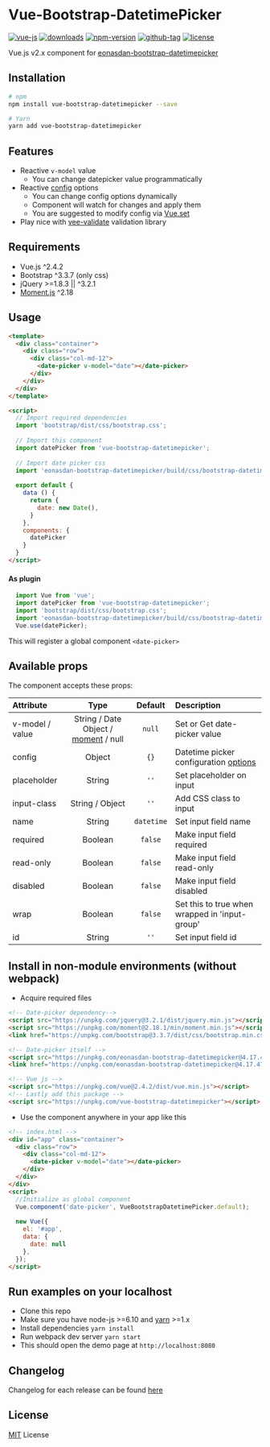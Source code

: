 # Vue-Bootstrap-DatetimePicker

[![vue-js](https://img.shields.io/badge/vue.js-2.x-brightgreen.svg?maxAge=604800)](https://vuejs.org/)
[![downloads](https://img.shields.io/npm/dt/vue-bootstrap-datetimepicker.svg)](https://www.npmjs.com/package/vue-bootstrap-datetimepicker)
[![npm-version](https://img.shields.io/npm/v/vue-bootstrap-datetimepicker.svg)](https://www.npmjs.com/package/vue-bootstrap-datetimepicker)
[![github-tag](https://img.shields.io/github/tag/ankurk91/vue-bootstrap-datetimepicker.svg?maxAge=1800)](https://github.com/ankurk91/vue-bootstrap-datetimepicker/)
[![license](https://img.shields.io/github/license/ankurk91/vue-bootstrap-datetimepicker.svg?maxAge=1800)]()

Vue.js v2.x component for [eonasdan-bootstrap-datetimepicker](http://eonasdan.github.io/bootstrap-datetimepicker/)

## Installation
```bash
# npm
npm install vue-bootstrap-datetimepicker --save

# Yarn
yarn add vue-bootstrap-datetimepicker
```

## Features
* Reactive ``v-model`` value
    - You can change datepicker value programmatically 
* Reactive [config](http://eonasdan.github.io/bootstrap-datetimepicker/Options/) options
    - You can change config options dynamically
    - Component will watch for changes and apply them
    - You are suggested to modify config via [Vue.set](https://vuejs.org/v2/api/#Vue-set)    
* Play nice with [vee-validate](https://github.com/logaretm/vee-validate) validation library


## Requirements
* Vue.js ^2.4.2
* Bootstrap ^3.3.7 (only css)
* jQuery >=1.8.3 || ^3.2.1
* [Moment.js](https://momentjs.com/) ^2.18
    
## Usage
```html
<template>
  <div class="container">
    <div class="row">
      <div class="col-md-12">
        <date-picker v-model="date"></date-picker>
      </div>
    </div>
  </div>
</template>

<script>
  // Import required dependencies 
  import 'bootstrap/dist/css/bootstrap.css';
  
  // Import this component
  import datePicker from 'vue-bootstrap-datetimepicker';
  
  // Import date picker css
  import 'eonasdan-bootstrap-datetimepicker/build/css/bootstrap-datetimepicker.css';
   
  export default {    
    data () {
      return {
        date: new Date(),       
      }
    },
    components: {
      datePicker
    }
  }
</script>
```

#### As plugin
```js
  import Vue from 'vue';
  import datePicker from 'vue-bootstrap-datetimepicker';
  import 'bootstrap/dist/css/bootstrap.css';
  import 'eonasdan-bootstrap-datetimepicker/build/css/bootstrap-datetimepicker.css';
  Vue.use(datePicker);
```
This will register a global component `<date-picker>` 

## Available props
The component accepts these props:

| Attribute       | Type               | Default               | Description      |
| :---            |  :---:             | :---:                 | :---             |
| v-model / value | String / Date Object / [moment](https://momentjs.com/) / null | `null` | Set or Get date-picker value |
| config          | Object             | `{}` | Datetime picker configuration [options](http://eonasdan.github.io/bootstrap-datetimepicker/Options/)|
| placeholder     | String             | `''` | Set placeholder on input |
| input-class     | String / Object    | `''` | Add CSS class to input  |
| name            | String             | `datetime` | Set input field name  |
| required        | Boolean            | `false` | Make input field required |
| read-only       | Boolean            | `false` | Make input field read-only |
| disabled        | Boolean            | `false` | Make input field disabled |
| wrap            | Boolean            | `false` | Set this to true when wrapped in 'input-group' |
| id              | String             | `''` | Set input field id |

## Install in non-module environments (without webpack)
* Acquire required files
```html
<!-- Date-picker dependency-->
<script src="https://unpkg.com/jquery@3.2.1/dist/jquery.min.js"></script>
<script src="https://unpkg.com/moment@2.18.1/min/moment.min.js"></script>
<link href="https://unpkg.com/bootstrap@3.3.7/dist/css/bootstrap.min.css" rel="stylesheet">

<!-- Date-picker itself -->
<script src="https://unpkg.com/eonasdan-bootstrap-datetimepicker@4.17.47/build/js/bootstrap-datetimepicker.min.js"></script>
<link href="https://unpkg.com/eonasdan-bootstrap-datetimepicker@4.17.47/build/css/bootstrap-datetimepicker.min.css" rel="stylesheet">

<!-- Vue js -->
<script src="https://unpkg.com/vue@2.4.2/dist/vue.min.js"></script>
<!-- Lastly add this package -->
<script src="https://unpkg.com/vue-bootstrap-datetimepicker"></script>
```
* Use the component anywhere in your app like this
```html
<!-- index.html -->
<div id="app" class="container">
  <div class="row">
    <div class="col-md-12">
      <date-picker v-model="date"></date-picker>
    </div>
  </div>
</div>
<script>
  //Initialize as global component
  Vue.component('date-picker', VueBootstrapDatetimePicker.default);
  
  new Vue({
    el: '#app',
    data: {
      date: null
    },    
  });
</script>
```

## Run examples on your localhost
* Clone this repo
* Make sure you have node-js >=6.10 and [yarn](https://yarnpkg.com) >=1.x
* Install dependencies
``
yarn install
``
* Run webpack dev server
``
yarn start
``
* This should open the demo page at ``http://localhost:8080``


## Changelog
Changelog for each release can be found [here](CHANGELOG.md)

## License
[MIT](LICENSE.txt) License

